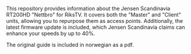 This repository provides information about the Jensen Scandinavia RT200HD "Nettbro" for RiksTV. It covers both the "Master" and "Client" units, allowing you to repurpose them as access points. Additionally, the latest firmware update is included, which Jensen Scandinavia claims can enhance your speeds by up to 40%.

The original guide is included in norwegian as a pdf.
